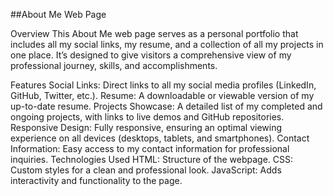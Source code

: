 ##About Me Web Page

Overview
This About Me web page serves as a personal portfolio that includes all my social links, my resume, and a collection of all my projects in one place. It’s designed to give visitors a comprehensive view of my professional journey, skills, and accomplishments.

Features
Social Links: Direct links to all my social media profiles (LinkedIn, GitHub, Twitter, etc.).
Resume: A downloadable or viewable version of my up-to-date resume.
Projects Showcase: A detailed list of my completed and ongoing projects, with links to live demos and GitHub repositories.
Responsive Design: Fully responsive, ensuring an optimal viewing experience on all devices (desktops, tablets, and smartphones).
Contact Information: Easy access to my contact information for professional inquiries.
Technologies Used
HTML: Structure of the webpage.
CSS: Custom styles for a clean and professional look.
JavaScript: Adds interactivity and functionality to the page.
